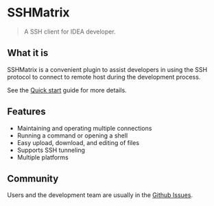 # SSHMatrix

> A SSH client for IDEA developer.

## What it is
SSHMatrix is a convenient plugin to assist developers in using the SSH protocol to connect to remote host during the development process.

See the [Quick start](quickstart.md) guide for more details.

## Features
- Maintaining and operating multiple connections
- Running a command or opening a shell
- Easy upload, download, and editing of files
- Supports SSH tunneling
- Multiple platforms

## Community

Users and the development team are usually in the [Github Issues](https://github.com/Linindoo/SSHMatrix/issues).
